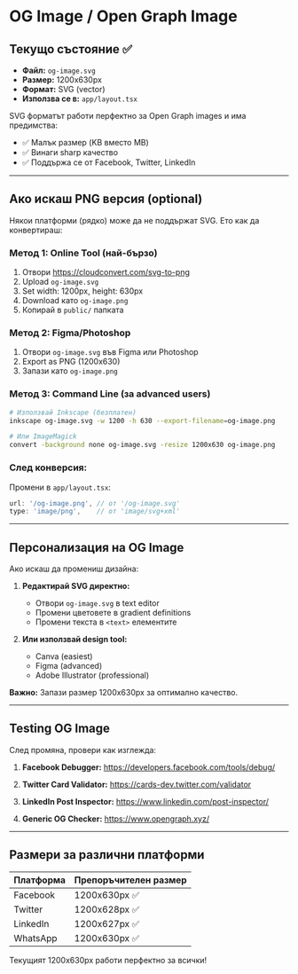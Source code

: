 # OG Image / Open Graph Image

## Текущо състояние ✅

- **Файл:** `og-image.svg`
- **Размер:** 1200x630px
- **Формат:** SVG (vector)
- **Използва се в:** `app/layout.tsx`

SVG форматът работи перфектно за Open Graph images и има предимства:
- ✅ Малък размер (KB вместо MB)
- ✅ Винаги sharp качество
- ✅ Поддържа се от Facebook, Twitter, LinkedIn

---

## Ако искаш PNG версия (optional)

Някои платформи (рядко) може да не поддържат SVG. Ето как да конвертираш:

### Метод 1: Online Tool (най-бързо)
1. Отвори https://cloudconvert.com/svg-to-png
2. Upload `og-image.svg`
3. Set width: 1200px, height: 630px
4. Download като `og-image.png`
5. Копирай в `public/` папката

### Метод 2: Figma/Photoshop
1. Отвори `og-image.svg` във Figma или Photoshop
2. Export as PNG (1200x630)
3. Запази като `og-image.png`

### Метод 3: Command Line (за advanced users)
```bash
# Използвай Inkscape (безплатен)
inkscape og-image.svg -w 1200 -h 630 --export-filename=og-image.png

# Или ImageMagick
convert -background none og-image.svg -resize 1200x630 og-image.png
```

### След конверсия:
Промени в `app/layout.tsx`:
```typescript
url: '/og-image.png', // от '/og-image.svg'
type: 'image/png',    // от 'image/svg+xml'
```

---

## Персонализация на OG Image

Ако искаш да промениш дизайна:

1. **Редактирай SVG директно:**
   - Отвори `og-image.svg` в text editor
   - Промени цветовете в gradient definitions
   - Промени текста в `<text>` елементите

2. **Или използвай design tool:**
   - Canva (easiest)
   - Figma (advanced)
   - Adobe Illustrator (professional)

**Важно:** Запази размер 1200x630px за оптимално качество.

---

## Testing OG Image

След промяна, провери как изглежда:

1. **Facebook Debugger:**
   https://developers.facebook.com/tools/debug/

2. **Twitter Card Validator:**
   https://cards-dev.twitter.com/validator

3. **LinkedIn Post Inspector:**
   https://www.linkedin.com/post-inspector/

4. **Generic OG Checker:**
   https://www.opengraph.xyz/

---

## Размери за различни платформи

| Платформа | Препоръчителен размер |
|-----------|----------------------|
| Facebook | 1200x630px ✅ |
| Twitter | 1200x628px ✅ |
| LinkedIn | 1200x627px ✅ |
| WhatsApp | 1200x630px ✅ |

Текущият 1200x630px работи перфектно за всички!
